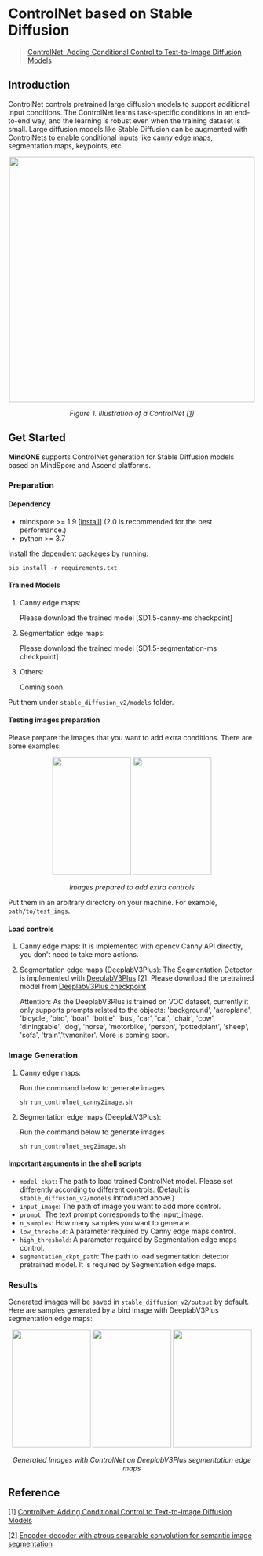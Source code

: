 # ControlNet based on Stable Diffusion
> [ControlNet: Adding Conditional Control to Text-to-Image Diffusion Models](https://arxiv.org/pdf/2302.05543.pdf)

## Introduction
ControlNet controls pretrained large diffusion models to support additional input conditions. The ControlNet learns task-specific conditions in an end-to-end way, and the learning is robust even when the training dataset is small. Large diffusion models like Stable Diffusion can be augmented with ControlNets to enable conditional inputs like canny edge maps, segmentation maps, keypoints, etc.

<p align="center">
   <img src="https://github.com/Gaohan123/mindone/assets/20148503/c5c27f00-3c20-479c-a540-70a0c8db0d48" width=500 />
</p>
<p align="center">
  <em> Figure 1. Illustration of a ControlNet [<a href="#references">1</a>] </em>
</p>



## Get Started
**MindONE** supports ControlNet generation for Stable Diffusion models based on MindSpore and Ascend platforms.

### Preparation

#### Dependency
- mindspore >= 1.9  [[install](https://www.mindspore.cn/install)] (2.0 is recommended for the best performance.)
- python >= 3.7

Install the dependent packages by running:
```shell
pip install -r requirements.txt
```

#### Trained Models
1. Canny edge maps:

   Please download the trained model [SD1.5-canny-ms checkpoint]

2. Segmentation edge maps:

   Please download the trained model [SD1.5-segmentation-ms checkpoint]

3. Others:

   Coming soon.

Put them under `stable_diffusion_v2/models` folder.

#### Testing images preparation
Please prepare the images that you want to add extra conditions. There are some examples:

<div align="center">
<img src="https://github.com/Gaohan123/mindone/assets/20148503/24953d5f-dc20-45d4-ba45-ea602466eaa7" width="160" height="240" />
<img src="https://github.com/Gaohan123/mindone/assets/20148503/f1e21d57-7882-4e4f-a4c0-01568122e43b" width="160" height="240" />
</div>
<p align="center">
  <em> Images prepared to add extra controls </em>
</p>

Put them in an arbitrary directory on your machine. For example, `path/to/test_imgs`.

#### Load controls
1. Canny edge maps:
   It is implemented with opencv Canny API directly, you don't need to take more actions.

2. Segmentation edge maps (DeeplabV3Plus):
   The Segmentation Detector is implemented with [DeeplabV3Plus](https://arxiv.org/abs/1802.02611) [<a href="#references">2</a>]. Please download the pretrained model from [DeeplabV3Plus checkpoint](https://download.mindspore.cn/models/r1.9/deeplabv3plus_s16_ascend_v190_voc2012_research_cv_s16acc79.06_s16multiscale79.96_s16multiscaleflip80.12.ckpt)

   Attention: As the DeeplabV3Plus is trained on VOC dataset, currently it only supports prompts related to the objects: 'background', 'aeroplane', 'bicycle', 'bird', 'boat', 'bottle', 'bus', 'car', 'cat', 'chair', 'cow', 'diningtable', 'dog', 'horse', 'motorbike', 'person', 'pottedplant', 'sheep', 'sofa', 'train','tvmonitor'. More is coming soon.

### Image Generation
1. Canny edge maps:

   Run the command below to generate images

   ```shell
   sh run_controlnet_canny2image.sh
   ```

2. Segmentation edge maps (DeeplabV3Plus):

   Run the command below to generate images

   ```shell
   sh run_controlnet_seg2image.sh
   ```

#### Important arguments in the shell scripts
- `model_ckpt`: The path to load trained ControlNet model. Please set differently according to different controls. (Default is `stable_diffusion_v2/models` introduced above.)
- `input_image`: The path of image you want to add more control.
- `prompt`: The text prompt corresponds to the input_image.
- `n_samples`: How many samples you want to generate.
- `low_threshold`: A parameter required by Canny edge maps control.
- `high_threshold`: A parameter required by Segmentation edge maps control.
- `segmentation_ckpt_path`: The path to load segmentation detector pretrained model. It is required by Segmentation edge maps.

### Results
Generated images will be saved in `stable_diffusion_v2/output` by default.
Here are samples generated by a bird image with DeeplabV3Plus segmentation edge maps:

<div align="center">
<img src="https://github.com/Gaohan123/mindone/assets/20148503/6d543d0b-e1c2-447b-805a-19d9253a488b" width="160" height="240" />
<img src="https://github.com/Gaohan123/mindone/assets/20148503/90835ad9-38aa-4ca2-862a-0344c0760463" width="160" height="240" />
<img src="https://github.com/Gaohan123/mindone/assets/20148503/bf1bc4e9-c16c-4d37-8b72-cbc83fd8569e" width="160" height="240" />
</div>
<p align="center">
  <em> Generated Images with ControlNet on DeeplabV3Plus segmentation edge maps </em>
</p>


## Reference
[1] [ControlNet: Adding Conditional Control to Text-to-Image Diffusion Models](https://arxiv.org/pdf/2302.05543.pdf)

[2] [Encoder-decoder with atrous separable convolution for semantic image segmentation](https://arxiv.org/abs/1802.02611)
